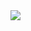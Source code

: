 



<image src="https://readme-typing-svg.herokuapp.com?font=Iosevka&size=16&color=6791c9&center=true&width=410&height=45&lines=Dont+be+a+racist+,+hate+everyone+equally.">



